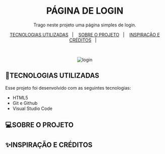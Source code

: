 <h1 align="center"> PÁGINA DE LOGIN </h1>

<p align="center">
Trago neste projeto uma página simples de login. <br/>
</p>

<p align="center">
  <a href="#-TECNOLOGIAS UTILIZADAS">TECNOLOGIAS UTILIZADAS</a>&nbsp;&nbsp;&nbsp;|&nbsp;&nbsp;&nbsp;
  <a href="#-SOBRE O PROJETO">SOBRE O PROJETO</a>&nbsp;&nbsp;&nbsp;|&nbsp;&nbsp;&nbsp;
   <a href="#-INSPIRAÇÃO E CRÉDITOS ">INSPIRAÇÃO E CRÉDITOS</a>&nbsp;&nbsp;&nbsp;|&nbsp;&nbsp;&nbsp;

</p>



<br>

<p align="center">
  <img alt="login" src="https://user-images.githubusercontent.com/112019351/214960536-65439132-ac09-4293-b15d-1c5b7319d312.png">


## 🚀TECNOLOGIAS UTILIZADAS

Esse projeto foi desenvolvido com as seguintes tecnologias:

- HTML5 
- Git e Github
- Visual Studio Code

## 💻SOBRE O PROJETO
  
## ✨INSPIRAÇÃO E CRÉDITOS


